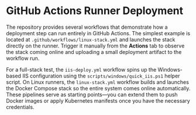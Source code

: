# GitHub Actions Runner Deployment

The repository provides several workflows that demonstrate how a deployment step
can run entirely in GitHub Actions. The simplest example is located at
`.github/workflows/linux-stack.yml` and launches the stack directly on the
runner. Trigger it manually from the **Actions** tab to observe the stack coming
online and uploading a small deployment artifact to the workflow run.

For a full-stack test, the `iis-deploy.yml` workflow spins up the Windows-based
IIS configuration using the `scripts/windows/quick_iis.ps1` helper script. On Linux runners, the
`linux-stack.yml` workflow builds and launches the Docker Compose stack so the
entire system comes online automatically. These pipelines serve as starting
points—you can extend them to push Docker images or apply Kubernetes manifests
once you have the necessary credentials.
